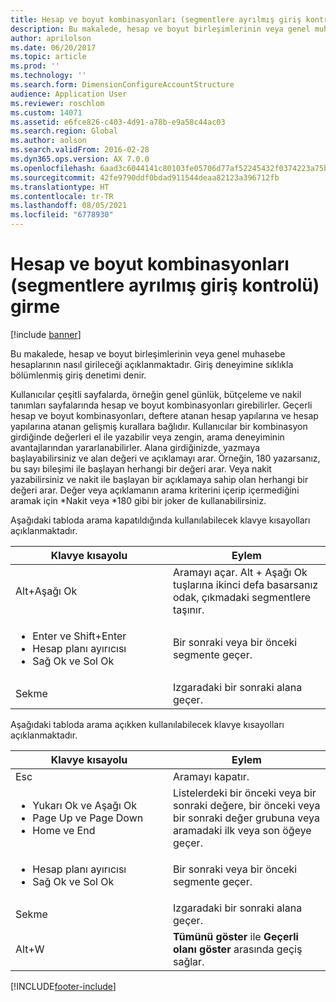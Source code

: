 ```yaml
---
title: Hesap ve boyut kombinasyonları (segmentlere ayrılmış giriş kontrolü) girme
description: Bu makalede, hesap ve boyut birleşimlerinin veya genel muhasebe hesaplarının nasıl girileceği açıklanmaktadır. Giriş deneyimine sıklıkla bölümlenmiş giriş denetimi denir.
author: aprilolson
ms.date: 06/20/2017
ms.topic: article
ms.prod: ''
ms.technology: ''
ms.search.form: DimensionConfigureAccountStructure
audience: Application User
ms.reviewer: roschlom
ms.custom: 14071
ms.assetid: e6fce826-c403-4d91-a78b-e9a58c44ac03
ms.search.region: Global
ms.author: aolson
ms.search.validFrom: 2016-02-28
ms.dyn365.ops.version: AX 7.0.0
ms.openlocfilehash: 6aad3c6044141c80103fe05706d77af52245432f0374223a75b2ba63b2c9a89b
ms.sourcegitcommit: 42fe9790ddf0bdad911544deaa82123a396712fb
ms.translationtype: HT
ms.contentlocale: tr-TR
ms.lasthandoff: 08/05/2021
ms.locfileid: "6778930"
---
```

# <a name="enter-account-and-dimension-combinations-segmented-entry-control"></a>Hesap ve boyut kombinasyonları (segmentlere ayrılmış giriş kontrolü) girme

[!include [banner](../includes/banner.md)]

Bu makalede, hesap ve boyut birleşimlerinin veya genel muhasebe hesaplarının nasıl girileceği açıklanmaktadır. Giriş deneyimine sıklıkla bölümlenmiş giriş denetimi denir.

Kullanıcılar çeşitli sayfalarda, örneğin genel günlük, bütçeleme ve nakil tanımları sayfalarında hesap ve boyut kombinasyonları girebilirler. Geçerli hesap ve boyut kombinasyonları, deftere atanan hesap yapılarına ve hesap yapılarına atanan gelişmiş kurallara bağlıdır. Kullanıcılar bir kombinasyon girdiğinde değerleri el ile yazabilir veya zengin, arama deneyiminin avantajlarından yararlanabilirler. Alana girdiğinizde, yazmaya başlayabilirsiniz ve alan değeri ve açıklamayı arar. Örneğin, 180 yazarsanız, bu sayı bileşimi ile başlayan herhangi bir değeri arar. Veya nakit yazabilirsiniz ve nakit ile başlayan bir açıklamaya sahip olan herhangi bir değeri arar. Değer veya açıklamanın arama kriterini içerip içermediğini aramak için \*Nakit veya \*180 gibi bir joker de kullanabilirsiniz. 

Aşağıdaki tabloda arama kapatıldığında kullanılabilecek klavye kısayolları açıklanmaktadır.

<table>
<colgroup>
<col width="50%" />
<col width="50%" />
</colgroup>
<thead>
<tr class="header">
<th>Klavye kısayolu</th>
<th>Eylem</th>
</tr>
</thead>
<tbody>
<tr class="odd">
<td>Alt+Aşağı Ok</td>
<td>Aramayı açar. Alt + Aşağı Ok tuşlarına ikinci defa basarsanız odak, çıkmadaki segmentlere taşınır.</td>
</tr>
<tr class="even">
<td><ul>
<li>Enter ve Shift+Enter</li>
<li>Hesap planı ayırıcısı</li>
<li>Sağ Ok ve Sol Ok</li>
</ul></td>
<td>Bir sonraki veya bir önceki segmente geçer.</td>
</tr>
<tr class="odd">
<td>Sekme</td>
<td>Izgaradaki bir sonraki alana geçer.</td>
</tr>
</tbody>
</table>

Aşağıdaki tabloda arama açıkken kullanılabilecek klavye kısayolları açıklanmaktadır.

<table>
<colgroup>
<col width="50%" />
<col width="50%" />
</colgroup>
<thead>
<tr class="header">
<th>Klavye kısayolu</th>
<th>Eylem</th>
</tr>
</thead>
<tbody>
<tr class="odd">
<td>Esc</td>
<td>Aramayı kapatır.</td>
</tr>
<tr class="even">
<td><ul>
<li>Yukarı Ok ve Aşağı Ok</li>
<li>Page Up ve Page Down</li>
<li>Home ve End</li>
</ul></td>
<td>Listelerdeki bir önceki veya bir sonraki değere, bir önceki veya bir sonraki değer grubuna veya aramadaki ilk veya son öğeye geçer.</td>
</tr>
<tr class="odd">
<td><ul>
<li>Hesap planı ayırıcısı</li>
<li>Sağ Ok ve Sol Ok</li>
</ul></td>
<td>Bir sonraki veya bir önceki segmente geçer.</td>
</tr>
<tr class="even">
<td>Sekme</td>
<td>Izgaradaki bir sonraki alana geçer.</td>
</tr>
<tr class="odd">
<td>Alt+W</td>
<td><strong>Tümünü göster</strong> ile <strong>Geçerli olanı göster</strong> arasında geçiş sağlar.</td>
</tr>
</tbody>
</table>







[!INCLUDE[footer-include](../../includes/footer-banner.md)]
